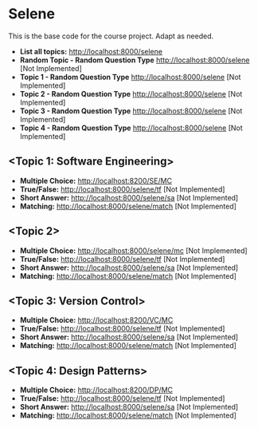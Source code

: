 # Selene
This is the base code for the course project. Adapt as needed.

 * **List all topics:** [http://localhost:8000/selene](http://localhost:8000/selene)
 * **Random Topic - Random Question Type** [http://localhost:8000/selene](http://localhost:8000/selene/random) [Not Implemented]
 * **Topic 1 - Random Question Type** [http://localhost:8000/selene](http://localhost:8000/selene/t1/random) [Not Implemented]
 * **Topic 2 - Random Question Type** [http://localhost:8000/selene](http://localhost:8000/selene/t2/random) [Not Implemented]
 * **Topic 3 - Random Question Type** [http://localhost:8000/selene](http://localhost:8000/selene/t3/random) [Not Implemented]
 * **Topic 4 - Random Question Type** [http://localhost:8000/selene](http://localhost:8000/selene/t4/random) [Not Implemented]


## <Topic 1: Software Engineering>
 * **Multiple Choice:** [http://localhost:8200/SE/MC](http://localhost:8000/SE/MC)
 * **True/False:** [http://localhost:8000/selene/tf](http://localhost:8000/selene/tf) [Not Implemented]    
 * **Short Answer:** [http://localhost:8000/selene/sa](http://localhost:8000/selene/sa) [Not Implemented]  
 * **Matching:** [http://localhost:8000/selene/match](http://localhost:8000/selene/match) [Not Implemented]  

## <Topic 2>
 * **Multiple Choice:** [http://localhost:8000/selene/mc](http://localhost:8000/selene/mc) [Not Implemented]
 * **True/False:** [http://localhost:8000/selene/tf](http://localhost:8000/selene/tf) [Not Implemented]    
 * **Short Answer:** [http://localhost:8000/selene/sa](http://localhost:8000/selene/sa) [Not Implemented]  
 * **Matching:** [http://localhost:8000/selene/match](http://localhost:8000/selene/match) [Not Implemented]  
 
## <Topic 3: Version Control>
 * **Multiple Choice:** [http://localhost:8200/VC/MC](http://localhost:8000/VC/MC)
 * **True/False:** [http://localhost:8000/selene/tf](http://localhost:8000/selene/tf) [Not Implemented]    
 * **Short Answer:** [http://localhost:8000/selene/sa](http://localhost:8000/selene/sa) [Not Implemented]  
 * **Matching:** [http://localhost:8000/selene/match](http://localhost:8000/selene/match) [Not Implemented]  
 
## <Topic 4: Design Patterns>
 * **Multiple Choice:** [http://localhost:8200/DP/MC](http://localhost:8200/DP/MC)
 * **True/False:** [http://localhost:8000/selene/tf](http://localhost:8000/selene/tf) [Not Implemented]    
 * **Short Answer:** [http://localhost:8000/selene/sa](http://localhost:8000/selene/sa) [Not Implemented]  
 * **Matching:** [http://localhost:8000/selene/match](http://localhost:8000/selene/match) [Not Implemented]  
 
